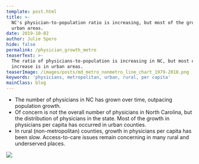 ```yaml
---
template: post.html
title: >-
  NC's physician-to-population ratio is increasing, but most of the growth is in
  urban areas.
date: 2019-10-02
author: Julie Spero
hide: false
permalink: /physician_growth_metro
teaserText: >-
  The ratio of physicians-to-population is increasing in NC, but most of the
  increase is in urban areas.
teaserImage: /images/posts/md_metro_nonmetro_line_chart_1979-2018.png
keywords: 'physicians, metropolitan, urban, rural, per capita'
mainClass: blog
---
```

* The number of physicians in NC has grown over time, outpacing population growth. 
* Of concern is not the overall number of physicians in North Carolina, but the distribution of physicians in the state. Most of the growth in physicians per capita has occurred in urban counties. 
* In rural (non-metropolitan) counties, growth in physicians per capita has been slow. Access-to-care issues remain concerning in many rural and underserved places.

![](/images/posts/md_metro_nonmetro_line_chart_1979-2018.png)
